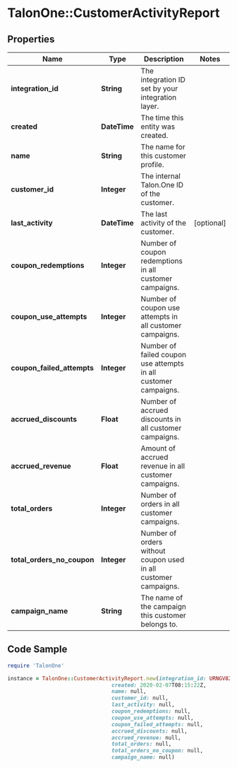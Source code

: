 # TalonOne::CustomerActivityReport

## Properties

Name | Type | Description | Notes
------------ | ------------- | ------------- | -------------
**integration_id** | **String** | The integration ID set by your integration layer. | 
**created** | **DateTime** | The time this entity was created. | 
**name** | **String** | The name for this customer profile. | 
**customer_id** | **Integer** | The internal Talon.One ID of the customer. | 
**last_activity** | **DateTime** | The last activity of the customer. | [optional] 
**coupon_redemptions** | **Integer** | Number of coupon redemptions in all customer campaigns. | 
**coupon_use_attempts** | **Integer** | Number of coupon use attempts in all customer campaigns. | 
**coupon_failed_attempts** | **Integer** | Number of failed coupon use attempts in all customer campaigns. | 
**accrued_discounts** | **Float** | Number of accrued discounts in all customer campaigns. | 
**accrued_revenue** | **Float** | Amount of accrued revenue in all customer campaigns. | 
**total_orders** | **Integer** | Number of orders in all customer campaigns. | 
**total_orders_no_coupon** | **Integer** | Number of orders without coupon used in all customer campaigns. | 
**campaign_name** | **String** | The name of the campaign this customer belongs to. | 

## Code Sample

```ruby
require 'TalonOne'

instance = TalonOne::CustomerActivityReport.new(integration_id: URNGV8294NV,
                                 created: 2020-02-07T08:15:22Z,
                                 name: null,
                                 customer_id: null,
                                 last_activity: null,
                                 coupon_redemptions: null,
                                 coupon_use_attempts: null,
                                 coupon_failed_attempts: null,
                                 accrued_discounts: null,
                                 accrued_revenue: null,
                                 total_orders: null,
                                 total_orders_no_coupon: null,
                                 campaign_name: null)
```


